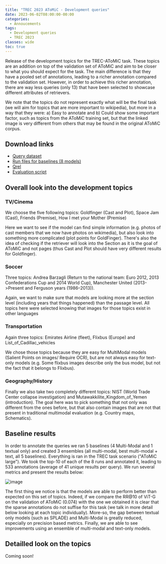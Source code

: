 ```yaml
---
title: "TREC 2023 AToMiC - Development queries"
date: 2023-06-02T08:00:00-00:00
categories:
  - Annoucements
tags:
  - Development queries
  - TREC 2023
classes: wide
toc: true
---
```


Release of the development topics for the TREC-AToMiC task. These topics are an addition on top of the validation set of AToMiC and aim to be closer to what you should expect for the task. The main difference is that they have a pooled set of annotations, leading to a richer annotation compared to the validation set. However, in order to achieve this richer annotation, there are way less queries (only 13) that have been selected to showcase different attributes of retrievers. 

We note that the topics do not represent exactly what will be the final task (we will aim for topics that are more important to wikipedia), but more in a way that they were: a) Easy to annotate and b) Could show some important factor, such as topics from the AToMiC training set, but that the linked image is very different from others that may be found in the original AToMiC corpus.  

## Download links

* [Query dataset](https://huggingface.co/datasets/TREC-AToMiC/Development-Set-2023)
* [Run files for baselines (8 models)](https://huggingface.co/datasets/TREC-AToMiC/AToMiC-Baselines/tree/main/dev_set/runs)
* [Qrel](https://huggingface.co/datasets/TREC-AToMiC/AToMiC-Baselines/blob/main/dev_set/devset_qrel.csv)
* [Evaluation script](https://huggingface.co/datasets/TREC-AToMiC/AToMiC-Baselines/blob/main/dev_set/evaluate.py)

## Overall look into the development topics

### TV/Cinema

We choose the five following topics: Goldfinger (Cast and Plot), Space Jam (Cast), Friends (Premise), How I met your Mother (Premise) 

Here we want to see if the model can find simple information (e.g. photos of cast members that we now have photos on wikimedia), but also look into something more complicated (plot points for GoldFinger). There's also the idea of checking if the retriever will look into the Section as it is the goal of AToMiC and not pages (thus Cast and Plot should have very different results for Goldfinger).

### Soccer

Three topics: Andrea Barzagli (Return to the national team: Euro 2012, 2013 Confederations Cup and 2014 World Cup), Manchester United (2013->Present and Ferguson years (1986–2013)).

Again, we want to make sure that models are looking more at the section level (including years that things happened) than the passage level. All topics here were selected knowing that images for those topics exist in other languages

### Transportation

Again three topics: Emirates Airline (fleet), Flixbus (Europe) and List_of_Cadillac_vehicles

We chose those topics because they are easy for MultiModal models (Salient Points on images/ Require OCR), but are not always easy for text-only models (e.g. Some flixbus images describe only the bus model, but not the fact that it belongs to Flixbus).

### Geography/History

Finally we also take two completely different topics: NIST (World Trade Center collapse investigation) and Mutawakkilite_Kingdom_of_Yemen (introduction). The goal here was to pick something that not only was different from the ones before, but that also contain images that are not that present in traditional multimodal evaluation (e.g. Country maps, Schematics).

## Baseline results

In order to annotate the queries we ran 5 baselines (4 Multi-Modal and 1 textual only) and created 3 ensembles (all multi-modal, best multi-modal + text, all 5 baselines). Everything is ran in the TREC task scenario ("AToMiC large").  We took the top-10 of each of the 8 runs and annotated it, leading to 533 annotations (average of 41 unique results per query). We run several metrics and present the results below:

![image](https://github.com/TREC-AToMiC/trec-atomic.github.io/assets/1783724/52d3b427-d982-493c-ab3d-f0a83eed00ff)

The first thing we notice is that the models are able to perform better than expected on this set of topics. Indeed, if we compare the RR@10 of ViT-G on the validation of AToMiC (0.074) with the one we obtained it is clear that the sparse annotations do not suffise for this task (we talk in more detail below looking at each topic individually). More-so, the gap between textual only models (such as SPLADE) and Multi-Modal is greatly reduced, especially on precision based metrics. Finally, we are able to see improvements using an ensemble of multi-modal and text-only models.

## Detailled look on the topics

Coming soon!
